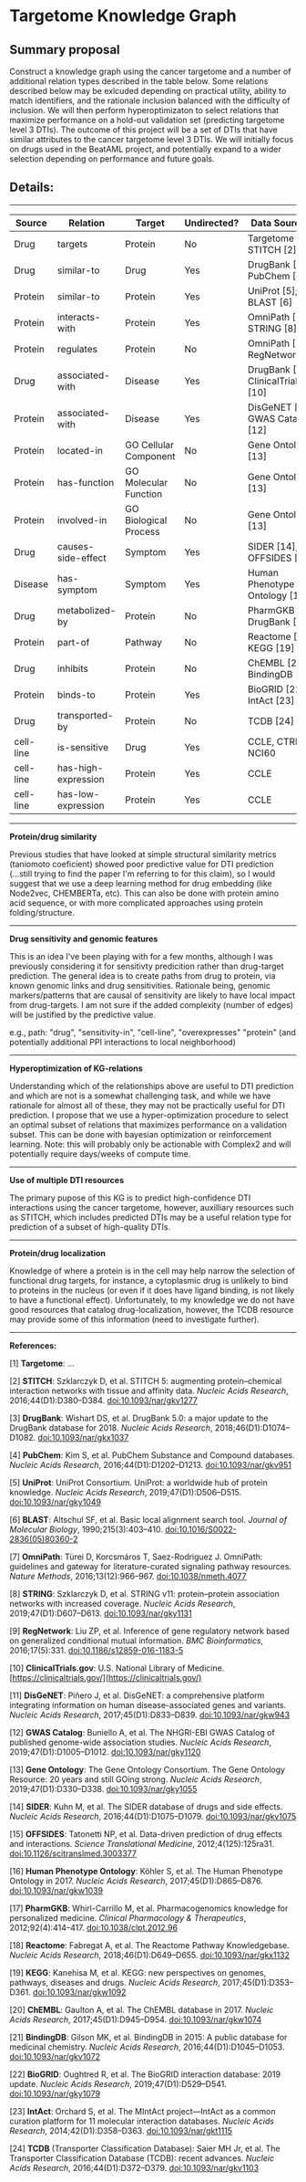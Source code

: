 # Targetome Knowledge Graph

## Summary proposal 

Construct a knowledge graph using the cancer targetome and a number of additional relation types described in the table below. Some relations described below may be exlcuded depending on practical utility, ability to match identifiers, and the rationale inclusion balanced with the difficulty of inclusion. We will then perform hyperoptimizaton to select relations that maximize performance on a hold-out validation set (predicting targetome level 3 DTIs). The outcome of this project will be a set of DTIs that have similar attributes to the cancer targetome level 3 DTIs. We will initially focus on drugs used in the BeatAML project, and potentially expand to a wider selection depending on performance and future goals. 

## Details: 

---

| Source   | Relation             | Target                | Undirected? | Data Source(s)                            |
|----------|----------------------|-----------------------|-------------|-------------------------------------------|
| Drug     | targets              | Protein               | No          | Targetome \[1\]; STITCH \[2\]             |
| Drug     | similar-to           | Drug                  | Yes         | DrugBank \[3\]; PubChem \[4\]             |
| Protein  | similar-to           | Protein               | Yes         | UniProt \[5\]; BLAST \[6\]                |
| Protein  | interacts-with       | Protein               | Yes         | OmniPath \[7\]; STRING \[8\]              |
| Protein  | regulates            | Protein               | No          | OmniPath \[7\]; RegNetwork \[9\]          |
| Drug     | associated-with      | Disease               | Yes         | DrugBank \[3\]; ClinicalTrials.gov \[10\] |
| Protein  | associated-with      | Disease               | Yes         | DisGeNET \[11\]; GWAS Catalog \[12\]      |
| Protein  | located-in           | GO Cellular Component | No          | Gene Ontology \[13\]                      |
| Protein  | has-function         | GO Molecular Function | No          | Gene Ontology \[13\]                      |
| Protein  | involved-in          | GO Biological Process | No          | Gene Ontology \[13\]                      |
| Drug     | causes-side-effect   | Symptom               | Yes         | SIDER \[14\]; OFFSIDES \[15\]             |
| Disease  | has-symptom          | Symptom               | Yes         | Human Phenotype Ontology \[16\]           |
| Drug     | metabolized-by       | Protein               | No          | PharmGKB \[17\]; DrugBank \[3\]           |
| Protein  | part-of              | Pathway               | No          | Reactome \[18\]; KEGG \[19\]              |
| Drug     | inhibits             | Protein               | No          | ChEMBL \[20\]; BindingDB \[21\]           |
| Protein  | binds-to             | Protein               | Yes         | BioGRID \[22\]; IntAct \[23\]             |
| Drug     | transported-by       | Protein               | No          | TCDB \[24\]                               |
| cell-line| is-sensitive         | Drug                  | Yes         | CCLE, CTRP, NCI60                         | 
| cell-line| has-high-expression  | Protein               | Yes         | CCLE                                      |
| cell-line| has-low-expression   | Protein               | Yes         | CCLE                                      |

---

**Protein/drug similarity**

Previous studies that have looked at simple structural similarity metrics (taniomoto coeficient) showed poor predictive value for DTI prediction (...still trying to find the paper I'm referring to for this claim), so I would suggest that we use a deep learning method for drug embedding (like Node2vec, CHEMBERTa, etc). This can also be done with protein amino acid sequence, or with more complicated approaches using protein folding/structure. 

---

**Drug sensitivity and genomic features** 

This is an idea I've been playing with for a few months, although I was previously considering it for sensitivty predicition rather than drug-target prediction. The general idea is to create paths from drug to protein, via known genomic links and drug sensitivities. Rationale being, genomic markers/patterns that are causal of sensitivity are likely to have local impact from drug-targets. I am not sure if the added complexity (number of edges) will be justified by the predictive value. 

e.g., path: "drug", "sensitivity-in", "cell-line", "overexpresses" "protein" (and potentially additional PPI interactions to local neighborhood)

---

**Hyperoptimization of KG-relations**

Understanding which of the relationships above are useful to DTI prediction and which are not is a somewhat challenging task, and while we have rationale for almost all of these, they may not be practically useful for DTI prediction. I propose that we use a hyper-optimization procedure to select an optimal subset of relations that maximizes performance on a validation subset. This can be done with bayesian optimization or reinforcement learning. Note: this will probably only be actionable with Complex2 and will potentially require days/weeks of compute time. 

---

**Use of multiple DTI resources** 

The primary pupose of this KG is to predict high-confidence DTI interactions using the cancer targetome, however, auxilliary resources such as STITCH, which includes predicted DTIs may be a useful relation type for prediction of a subset of high-quality DTIs.

---

**Protein/drug localization** 

Knowledge of where a protein is in the cell may help narrow the selection of functional drug targets, for instance, a cytoplasmic drug is unlikely to bind to proteins in the nucleus (or even if it does have ligand binding, is not likely to have a functional effect). Unfortunately, to my knowledge we do not have good resources that catalog drug-localization, however, the TCDB resource may provide some of this information (need to investigate further). 

---

**References:**

\[1\] **Targetome**: ...

\[2\] **STITCH**: Szklarczyk D, et al. STITCH 5: augmenting protein–chemical interaction networks with tissue and affinity data. *Nucleic Acids Research*, 2016;44(D1):D380–D384. [doi:10.1093/nar/gkv1277](https://doi.org/10.1093/nar/gkv1277)

\[3\] **DrugBank**: Wishart DS, et al. DrugBank 5.0: a major update to the DrugBank database for 2018. *Nucleic Acids Research*, 2018;46(D1):D1074–D1082. [doi:10.1093/nar/gkx1037](https://doi.org/10.1093/nar/gkx1037)

\[4\] **PubChem**: Kim S, et al. PubChem Substance and Compound databases. *Nucleic Acids Research*, 2016;44(D1):D1202–D1213. [doi:10.1093/nar/gkv951](https://doi.org/10.1093/nar/gkv951)

\[5\] **UniProt**: UniProt Consortium. UniProt: a worldwide hub of protein knowledge. *Nucleic Acids Research*, 2019;47(D1):D506–D515. [doi:10.1093/nar/gky1049](https://doi.org/10.1093/nar/gky1049)

\[6\] **BLAST**: Altschul SF, et al. Basic local alignment search tool. *Journal of Molecular Biology*, 1990;215(3):403–410. [doi:10.1016/S0022-2836(05)80360-2](https://doi.org/10.1016/S0022-2836(05)80360-2)

\[7\] **OmniPath**: Türei D, Korcsmáros T, Saez-Rodriguez J. OmniPath: guidelines and gateway for literature-curated signaling pathway resources. *Nature Methods*, 2016;13(12):966–967. [doi:10.1038/nmeth.4077](https://doi.org/10.1038/nmeth.4077)

\[8\] **STRING**: Szklarczyk D, et al. STRING v11: protein–protein association networks with increased coverage. *Nucleic Acids Research*, 2019;47(D1):D607–D613. [doi:10.1093/nar/gky1131](https://doi.org/10.1093/nar/gky1131)

\[9\] **RegNetwork**: Liu ZP, et al. Inference of gene regulatory network based on generalized conditional mutual information. *BMC Bioinformatics*, 2016;17(5):331. [doi:10.1186/s12859-016-1183-5](https://doi.org/10.1186/s12859-016-1183-5)

\[10\] **ClinicalTrials.gov**: U.S. National Library of Medicine. [https://clinicaltrials.gov/](https://clinicaltrials.gov/)

\[11\] **DisGeNET**: Piñero J, et al. DisGeNET: a comprehensive platform integrating information on human disease-associated genes and variants. *Nucleic Acids Research*, 2017;45(D1):D833–D839. [doi:10.1093/nar/gkw943](https://doi.org/10.1093/nar/gkw943)

\[12\] **GWAS Catalog**: Buniello A, et al. The NHGRI-EBI GWAS Catalog of published genome-wide association studies. *Nucleic Acids Research*, 2019;47(D1):D1005–D1012. [doi:10.1093/nar/gky1120](https://doi.org/10.1093/nar/gky1120)

\[13\] **Gene Ontology**: The Gene Ontology Consortium. The Gene Ontology Resource: 20 years and still GOing strong. *Nucleic Acids Research*, 2019;47(D1):D330–D338. [doi:10.1093/nar/gky1055](https://doi.org/10.1093/nar/gky1055)

\[14\] **SIDER**: Kuhn M, et al. The SIDER database of drugs and side effects. *Nucleic Acids Research*, 2016;44(D1):D1075–D1079. [doi:10.1093/nar/gkv1075](https://doi.org/10.1093/nar/gkv1075)

\[15\] **OFFSIDES**: Tatonetti NP, et al. Data-driven prediction of drug effects and interactions. *Science Translational Medicine*, 2012;4(125):125ra31. [doi:10.1126/scitranslmed.3003377](https://doi.org/10.1126/scitranslmed.3003377)

\[16\] **Human Phenotype Ontology**: Köhler S, et al. The Human Phenotype Ontology in 2017. *Nucleic Acids Research*, 2017;45(D1):D865–D876. [doi:10.1093/nar/gkw1039](https://doi.org/10.1093/nar/gkw1039)

\[17\] **PharmGKB**: Whirl-Carrillo M, et al. Pharmacogenomics knowledge for personalized medicine. *Clinical Pharmacology & Therapeutics*, 2012;92(4):414–417. [doi:10.1038/clpt.2012.96](https://doi.org/10.1038/clpt.2012.96)

\[18\] **Reactome**: Fabregat A, et al. The Reactome Pathway Knowledgebase. *Nucleic Acids Research*, 2018;46(D1):D649–D655. [doi:10.1093/nar/gkx1132](https://doi.org/10.1093/nar/gkx1132)

\[19\] **KEGG**: Kanehisa M, et al. KEGG: new perspectives on genomes, pathways, diseases and drugs. *Nucleic Acids Research*, 2017;45(D1):D353–D361. [doi:10.1093/nar/gkw1092](https://doi.org/10.1093/nar/gkw1092)

\[20\] **ChEMBL**: Gaulton A, et al. The ChEMBL database in 2017. *Nucleic Acids Research*, 2017;45(D1):D945–D954. [doi:10.1093/nar/gkw1074](https://doi.org/10.1093/nar/gkw1074)

\[21\] **BindingDB**: Gilson MK, et al. BindingDB in 2015: A public database for medicinal chemistry. *Nucleic Acids Research*, 2016;44(D1):D1045–D1053. [doi:10.1093/nar/gkv1072](https://doi.org/10.1093/nar/gkv1072)

\[22\] **BioGRID**: Oughtred R, et al. The BioGRID interaction database: 2019 update. *Nucleic Acids Research*, 2019;47(D1):D529–D541. [doi:10.1093/nar/gky1079](https://doi.org/10.1093/nar/gky1079)

\[23\] **IntAct**: Orchard S, et al. The MIntAct project—IntAct as a common curation platform for 11 molecular interaction databases. *Nucleic Acids Research*, 2014;42(D1):D358–D363. [doi:10.1093/nar/gkt1115](https://doi.org/10.1093/nar/gkt1115)

\[24\] **TCDB** (Transporter Classification Database): Saier MH Jr, et al. The Transporter Classification Database (TCDB): recent advances. *Nucleic Acids Research*, 2016;44(D1):D372–D379. [doi:10.1093/nar/gkv1103](https://doi.org/10.1093/nar/gkv1103)
